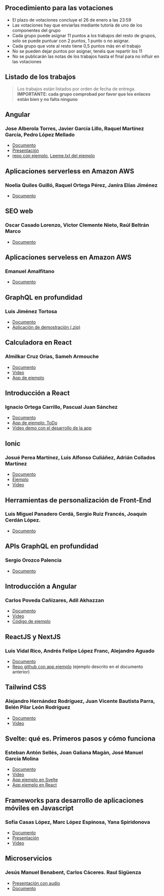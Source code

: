 
## Procedimiento para las votaciones

- El plazo de votaciones concluye el 26 de enero a las 23:59
- Las votaciones hay que enviarlas mediante tutoría de uno de los componentes del grupo
- Cada grupo puede asignar 11 puntos a los trabajos del resto de grupos, solo se puede puntuar con 2 puntos, 1 punto o no asignar. 
- Cada grupo que vote al resto tiene 0,5 puntos más en el trabajo
- No se pueden dejar puntos por asignar, tenéis que repartir los 11
- No se publicarán las notas de los trabajos hasta el final para no influir en las votaciones


## Listado de los trabajos

> Los trabajos están listados por orden de fecha de entrega. **IMPORTANTE: cada grupo comprobad por favor que los enlaces están bien y no falta ninguno**

## Angular
### Jose Alberola Torres, Javier García Lillo, Raquel Martínez García, Pedro López Mellado

- [Documento](angular/Memoria.pdf)
- [Presentación](angular/Presentacion.pdf)
- [repo con ejemplo](https://github.com/JoseAlberola/ADIAngular), [Leeme.txt del ejemplo](angular/LEEME.txt)

## Aplicaciones serverless en Amazon AWS
### Noelia Quiles Guilló, Raquel Ortega Pérez, Janira Elías Jiménez

- [Documento](AWS/aws.pdf)

## SEO web
### Oscar Casado Lorenzo, Victor Clemente Nieto, Raúl Beltrán Marco

- [Documento](SEO/SEO.pdf)

## Aplicaciones serveless en Amazon AWS
### Emanuel Amalfitano

- [Documento](AWS2/AWS2.pdf)

## GraphQL en profundidad
### Luis Jiménez Tortosa

- [Documento](GraphQL2/GraphQL.pdf)
- [Aplicación de demostración (.zip)](GraphQL2/implementacion.zip)


## Calculadora en React
### Almilkar Cruz Orias, Sameh Armouche

- [Documento](ReactCalculadora/Memoria.html)
- [Video](https://drive.google.com/file/d/1jlppfq8wvfCB0ZOJBaozs7DRfm0QJpyJ/view?usp=sharing)
- [App de ejemplo](ReactCalculadora/app.zip)


## Introducción a React
### Ignacio Ortega Carrillo, Pascual Juan Sánchez

- [Documento](intro_react/intro_react.pdf)
- [App de ejemplo: ToDo](https://github.com/subebaja9/ADIReact)
- [Video demo con el desarrollo de la app](https://drive.google.com/file/d/18GV9r2lHFbHdJPcacr7sXJVMgDV8V10Z/view)

## Ionic
### Josué Perea Martínez, Luis Alfonso Culiáñez, Adrián Collados Martínez

- [Documento](Ionic/Ionic.pdf)
- [Ejemplo](Ionic/adi-ejemplo.zip)
- [Video](https://youtu.be/5nJGK6t8wfM)

## Herramientas de personalización de Front-End
### Luis Miguel Panadero Cerdá, Sergio Ruiz Francés, Joaquín Cerdán López.

- [Documento](herramientas_frontend/herramientas.pdf)


## APIs GraphQL en profundidad
### Sergio Orozco Palencia

- [Documento](GraphQL/GraphQL.pdf)

## Introducción a Angular
### Carlos Poveda Cañizares, Adil Akhazzan

- [Documento](intro_angular/intro_angular.pdf)
- [Video](https://drive.google.com/file/d/1myX5gtXCnzWZtHXiUzPVwayjP62onf-c/view?usp=sharing)
- [Código de ejemplo](intro_angular/codigo.zip)


## ReactJS y NextJS
### Luis Vidal Rico, Andrés Felipe López Franc, Alejandro Aguado

- [Documento](ReactJS_NextJS/documento.pdf)
- [Repo github con app ejemplo](https://github.com/Baidal/ADI-ToDos) (ejemplo descrito en el documento anterior)


## Tailwind CSS
### Alejandro Hernández Rodríguez, Juan Vicente Bautista Parra, Belén Pilar León Rodríguez

- [Documento](TailwindCSS/InformeTailwindCSS.html)
- [Video](https://youtu.be/vmepwG90kvk)

## Svelte: qué es. Primeros pasos y cómo funciona
### Esteban Antón Sellés, Joan Galiana Magán, José Manuel García Molina

- [Documento](Svelte/Svelte.pdf)
- [Video](https://drive.google.com/file/d/16kVKn-eEGPQBonTe3kadV1wsZI1WtZI2/view)
- [App ejemplo en Svelte](https://drive.google.com/file/d/1tb9UMfKmhu4pgnicP4pqY8XKN_Wt1b6_/view?usp=sharing)
- [App ejemplo en React](https://drive.google.com/file/d/14hUIAOar17fYiHelqgAet1q5jTCLItiT/view?usp=sharing)


## Frameworks para desarrollo de aplicaciones móviles en Javascript
### Sofía Casas López, Marc López Espinosa, Yana Spiridonova

- [Documento](https://drive.google.com/file/d/13JZu8XjQRC2PByICHk5fi6Zs-4Xl1LSE/view?usp=sharing)
- [Presentación](https://drive.google.com/file/d/1K4qzVhGtuZSnGk4K6AmhAJdhzEu4eZO4/view?usp=sharing)
- [Video](https://drive.google.com/file/d/1FHSp4zz0lBvUpUoHVhJhRXYwXtKbCdGK/view?usp=sharing)

## Microservicios
### Jesús Manuel Benabent, Carlos Cáceres. Raul Sigüenza

- [Presentación con audio](https://docs.google.com/presentation/d/1ZjeDwcscjkZH_RMYvNLX8LCcyDptLzKGATLVwaP3BB4/edit?usp=sharing)
- [Documento](https://docs.google.com/document/d/1lsGUT_RS57Q9hg89vAZwmjp0suT9bu4lNIdSqzJ37qA/edit?usp=sharing)







